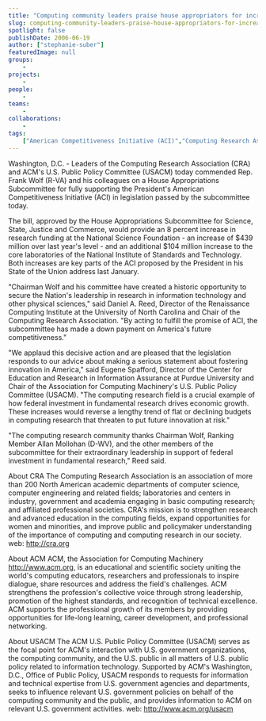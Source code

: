 ```yaml
---
title: "Computing community leaders praise house appropriators for increasing research funding to aid competitiveness"
slug: computing-community-leaders-praise-house-appropriators-for-increasing-research-funding-to-aid-competitiveness
spotlight: false
publishDate: 2006-06-19
author: ["stephanie-suber"]
featuredImage: null
groups:
    - 
projects:
    - 
people:
    - 
teams: 
    - 
collaborations:
    - 
tags:
    ["American Competitiveness Initiative (ACI)","Computing Research Association (CRA)"]
---
```

Washington, D.C. - Leaders of the Computing Research Association (CRA) and ACM's U.S. Public Policy Committee (USACM) today commended Rep. Frank Wolf (R-VA) and his colleagues on a House Appropriations Subcommittee for fully supporting the President's American Competitiveness Initiative (ACI) in legislation passed by the subcommittee today. 

The bill, approved by the House Appropriations Subcommittee for Science, State, Justice and Commerce, would provide an 8 percent increase in research funding at the National Science Foundation - an increase of $439 million over last year's level - and an additional $104 million increase to the core laboratories of the National Institute of Standards and Technology. Both increases are key parts of the ACI proposed by the President in his State of the Union address last January.

"Chairman Wolf and his committee have created a historic opportunity to secure the Nation's leadership in research in information technology and other physical sciences," said Daniel A. Reed, Director of the Renaissance Computing Institute at the University of North Carolina and Chair of the Computing Research Association. "By acting to fulfill the promise of ACI, the subcommittee has made a down payment on America's future competitiveness."

"We applaud this decisive action and are pleased that the legislation responds to our advice about making a serious statement about fostering innovation in America," said Eugene Spafford, Director of the Center for Education and Research in Information Assurance at Purdue University and Chair of the Association for Computing Machinery's U.S. Public Policy Committee (USACM). "The computing research field is a crucial example of how federal investment in fundamental research drives economic growth. These increases would reverse a lengthy trend of flat or declining budgets in computing research that threaten to put future innovation at risk."

"The computing research community thanks Chairman Wolf, Ranking Member Allan Mollohan (D-WV), and the other members of the subcommittee for their extraordinary leadership in support of federal investment in fundamental research," Reed said.

<span class="head3">About CRA </span>
The Computing Research Association is an association of more than 200 North American academic departments of computer science, computer engineering and related fields; laboratories and centers in industry, government and academia engaging in basic computing research; and affiliated professional societies. CRA's mission is to strengthen research and advanced education in the computing fields, expand opportunities for women and minorities, and improve public and policymaker understanding of the importance of computing and computing research in our society. web: http://cra.org

<span class="head3">About ACM </span>
ACM, the Association for Computing Machinery http://www.acm.org, is an educational and scientific society uniting the world's computing educators, researchers and professionals to inspire dialogue, share resources and address the field's challenges. ACM strengthens the profession's collective voice through strong leadership, promotion of the highest standards, and recognition of technical excellence. ACM supports the professional growth of its members by providing opportunities for life-long learning, career development, and professional networking.

<span class="head3">About USACM </span>
The ACM U.S. Public Policy Committee (USACM) serves as the focal point for ACM's interaction with U.S. government organizations, the computing community, and the U.S. public in all matters of U.S. public policy related to information technology. Supported by ACM's Washington, D.C., Office of Public Policy, USACM responds to requests for information and technical expertise from U.S. government agencies and departments, seeks to influence relevant U.S. government policies on behalf of the computing community and the public, and provides information to ACM on relevant U.S. government activities. web: http://www.acm.org/usacm
